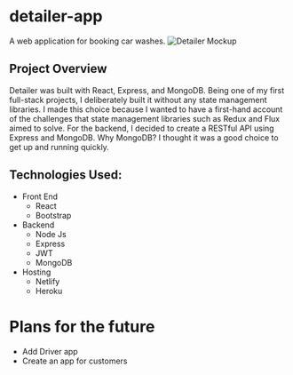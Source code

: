# detailer-app
A web application for booking car washes.
![Detailer Mockup](https://www.bbenitez.tech/images/01-%20Browser%20Mockup.jpg)

## Project Overview

Detailer was built with React, Express, and MongoDB. Being one of my first full-stack projects, I deliberately built it without any state management libraries. I made this choice because I wanted to have a first-hand account of the challenges that state management libraries such as Redux and Flux aimed to solve. For the backend, I decided to create a RESTful API using Express and MongoDB. Why MongoDB? I thought it was a good choice to get up and running quickly. 

## Technologies Used: 
* Front End
  * React
  * Bootstrap
* Backend
  * Node Js
  * Express
  * JWT
  * MongoDB
* Hosting
  * Netlify
  * Heroku

# Plans for the future
* Add Driver app
* Create an app for customers
 
